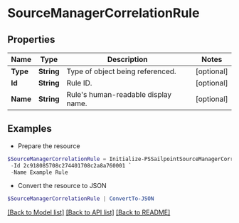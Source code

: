 # SourceManagerCorrelationRule
## Properties

Name | Type | Description | Notes
------------ | ------------- | ------------- | -------------
**Type** | **String** | Type of object being referenced. | [optional] 
**Id** | **String** | Rule ID. | [optional] 
**Name** | **String** | Rule&#39;s human-readable display name. | [optional] 

## Examples

- Prepare the resource
```powershell
$SourceManagerCorrelationRule = Initialize-PSSailpointSourceManagerCorrelationRule  -Type RULE `
 -Id 2c918085708c274401708c2a8a760001 `
 -Name Example Rule
```

- Convert the resource to JSON
```powershell
$SourceManagerCorrelationRule | ConvertTo-JSON
```

[[Back to Model list]](../README.md#documentation-for-models) [[Back to API list]](../README.md#documentation-for-api-endpoints) [[Back to README]](../README.md)

